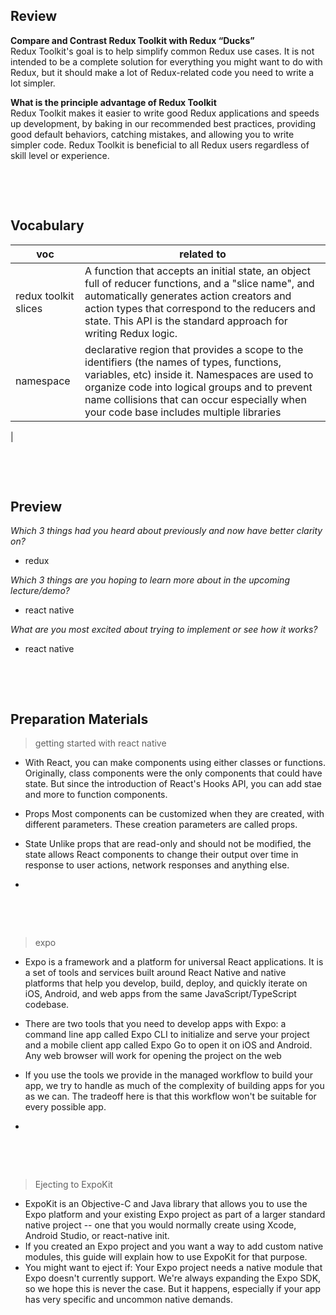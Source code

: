 ## Review

**Compare and Contrast Redux Toolkit with Redux “Ducks”**    
Redux Toolkit's goal is to help simplify common Redux use cases. It is not intended to be a complete solution for everything you might want to do with Redux, but it should make a lot of Redux-related code you need to write a lot simpler.     

**What is the principle advantage of Redux Toolkit**    
Redux Toolkit makes it easier to write good Redux applications and speeds up development, by baking in our recommended best practices, providing good default behaviors, catching mistakes, and allowing you to write simpler code. Redux Toolkit is beneficial to all Redux users regardless of skill level or experience.     


&nbsp;

&nbsp;

## Vocabulary

| voc | related to |
| --- | ---------- |
| redux toolkit slices   | A function that accepts an initial state, an object full of reducer functions, and a "slice name", and automatically generates action creators and action types that correspond to the reducers and state. This API is the standard approach for writing Redux logic.   |
| namespace  | declarative region that provides a scope to the identifiers (the names of types, functions, variables, etc) inside it. Namespaces are used to organize code into logical groups and to prevent name collisions that can occur especially when your code base includes multiple libraries          |
|

&nbsp;

&nbsp;

## Preview

_Which 3 things had you heard about previously and now have better clarity on?_

- redux

_Which 3 things are you hoping to learn more about in the upcoming lecture/demo?_

- react native

_What are you most excited about trying to implement or see how it works?_

- react native

&nbsp;

&nbsp;

## Preparation Materials

> getting started with react native

- With React, you can make components using either classes or functions. Originally, class components were the only components that could have state. But since the introduction of React's Hooks API, you can add stae and more to function components.    
- Props   Most components can be customized when they are created, with different parameters. These creation parameters are called props.   

- State   Unlike props that are read-only and should not be modified, the state allows React components to change their output over time in response to user actions, network responses and anything else.    

- 

&nbsp;

&nbsp;

> expo

- Expo is a framework and a platform for universal React applications. It is a set of tools and services built around React Native and native platforms that help you develop, build, deploy, and quickly iterate on iOS, Android, and web apps from the same JavaScript/TypeScript codebase.    
- There are two tools that you need to develop apps with Expo: a command line app called Expo CLI to initialize and serve your project and a mobile client app called Expo Go to open it on iOS and Android. Any web browser will work for opening the project on the web   
- If you use the tools we provide in the managed workflow to build your app, we try to handle as much of the complexity of building apps for you as we can. The tradeoff here is that this workflow won't be suitable for every possible app.   

- 

&nbsp;

&nbsp;

> Ejecting to ExpoKit

- ExpoKit is an Objective-C and Java library that allows you to use the Expo platform and your existing Expo project as part of a larger standard native project -- one that you would normally create using Xcode, Android Studio, or react-native init.   
- If you created an Expo project and you want a way to add custom native modules, this guide will explain how to use ExpoKit for that purpose.   
- You might want to eject if:
Your Expo project needs a native module that Expo doesn't currently support. We're always expanding the Expo SDK, so we hope this is never the case. But it happens, especially if your app has very specific and uncommon native demands.    
